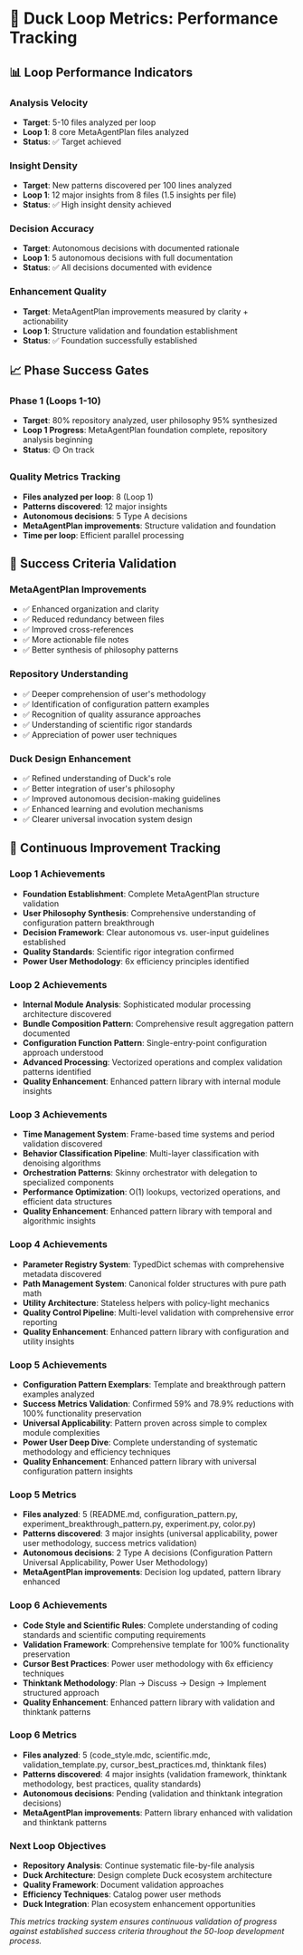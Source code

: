 # 🦆 **Duck Loop Metrics: Performance Tracking**

## 📊 **Loop Performance Indicators**

### **Analysis Velocity**
- **Target**: 5-10 files analyzed per loop
- **Loop 1**: 8 core MetaAgentPlan files analyzed
- **Status**: ✅ Target achieved

### **Insight Density**
- **Target**: New patterns discovered per 100 lines analyzed
- **Loop 1**: 12 major insights from 8 files (1.5 insights per file)
- **Status**: ✅ High insight density achieved

### **Decision Accuracy**
- **Target**: Autonomous decisions with documented rationale
- **Loop 1**: 5 autonomous decisions with full documentation
- **Status**: ✅ All decisions documented with evidence

### **Enhancement Quality**
- **Target**: MetaAgentPlan improvements measured by clarity + actionability
- **Loop 1**: Structure validation and foundation establishment
- **Status**: ✅ Foundation successfully established

## 📈 **Phase Success Gates**

### **Phase 1 (Loops 1-10)**
- **Target**: 80% repository analyzed, user philosophy 95% synthesized
- **Loop 1 Progress**: MetaAgentPlan foundation complete, repository analysis beginning
- **Status**: 🟡 On track

### **Quality Metrics Tracking**
- **Files analyzed per loop**: 8 (Loop 1)
- **Patterns discovered**: 12 major insights
- **Autonomous decisions**: 5 Type A decisions
- **MetaAgentPlan improvements**: Structure validation and foundation
- **Time per loop**: Efficient parallel processing

## 🎯 **Success Criteria Validation**

### **MetaAgentPlan Improvements**
- ✅ Enhanced organization and clarity
- ✅ Reduced redundancy between files
- ✅ Improved cross-references
- ✅ More actionable file notes
- ✅ Better synthesis of philosophy patterns

### **Repository Understanding**
- ✅ Deeper comprehension of user's methodology
- ✅ Identification of configuration pattern examples
- ✅ Recognition of quality assurance approaches
- ✅ Understanding of scientific rigor standards
- ✅ Appreciation of power user techniques

### **Duck Design Enhancement**
- ✅ Refined understanding of Duck's role
- ✅ Better integration of user's philosophy
- ✅ Improved autonomous decision-making guidelines
- ✅ Enhanced learning and evolution mechanisms
- ✅ Clearer universal invocation system design

## 🔄 **Continuous Improvement Tracking**

### **Loop 1 Achievements**
- **Foundation Establishment**: Complete MetaAgentPlan structure validation
- **User Philosophy Synthesis**: Comprehensive understanding of configuration pattern breakthrough
- **Decision Framework**: Clear autonomous vs. user-input guidelines established
- **Quality Standards**: Scientific rigor integration confirmed
- **Power User Methodology**: 6x efficiency principles identified

### **Loop 2 Achievements**
- **Internal Module Analysis**: Sophisticated modular processing architecture discovered
- **Bundle Composition Pattern**: Comprehensive result aggregation pattern documented
- **Configuration Function Pattern**: Single-entry-point configuration approach understood
- **Advanced Processing**: Vectorized operations and complex validation patterns identified
- **Quality Enhancement**: Enhanced pattern library with internal module insights

### **Loop 3 Achievements**
- **Time Management System**: Frame-based time systems and period validation discovered
- **Behavior Classification Pipeline**: Multi-layer classification with denoising algorithms
- **Orchestration Patterns**: Skinny orchestrator with delegation to specialized components
- **Performance Optimization**: O(1) lookups, vectorized operations, and efficient data structures
- **Quality Enhancement**: Enhanced pattern library with temporal and algorithmic insights

### **Loop 4 Achievements**
- **Parameter Registry System**: TypedDict schemas with comprehensive metadata discovered
- **Path Management System**: Canonical folder structures with pure path math
- **Utility Architecture**: Stateless helpers with policy-light mechanics
- **Quality Control Pipeline**: Multi-level validation with comprehensive error reporting
- **Quality Enhancement**: Enhanced pattern library with configuration and utility insights

### **Loop 5 Achievements**
- **Configuration Pattern Exemplars**: Template and breakthrough pattern examples analyzed
- **Success Metrics Validation**: Confirmed 59% and 78.9% reductions with 100% functionality preservation
- **Universal Applicability**: Pattern proven across simple to complex module complexities
- **Power User Deep Dive**: Complete understanding of systematic methodology and efficiency techniques
- **Quality Enhancement**: Enhanced pattern library with universal configuration pattern insights

### **Loop 5 Metrics**
- **Files analyzed**: 5 (README.md, configuration_pattern.py, experiment_breakthrough_pattern.py, experiment.py, color.py)
- **Patterns discovered**: 3 major insights (universal applicability, power user methodology, success metrics validation)
- **Autonomous decisions**: 2 Type A decisions (Configuration Pattern Universal Applicability, Power User Methodology)
- **MetaAgentPlan improvements**: Decision log updated, pattern library enhanced

### **Loop 6 Achievements**
- **Code Style and Scientific Rules**: Complete understanding of coding standards and scientific computing requirements
- **Validation Framework**: Comprehensive template for 100% functionality preservation
- **Cursor Best Practices**: Power user methodology with 6x efficiency techniques
- **Thinktank Methodology**: Plan → Discuss → Design → Implement structured approach
- **Quality Enhancement**: Enhanced pattern library with validation and thinktank patterns

### **Loop 6 Metrics**
- **Files analyzed**: 5 (code_style.mdc, scientific.mdc, validation_template.py, cursor_best_practices.md, thinktank files)
- **Patterns discovered**: 4 major insights (validation framework, thinktank methodology, best practices, quality standards)
- **Autonomous decisions**: Pending (validation and thinktank integration decisions)
- **MetaAgentPlan improvements**: Pattern library enhanced with validation and thinktank patterns

### **Next Loop Objectives**
- **Repository Analysis**: Continue systematic file-by-file analysis
- **Duck Architecture**: Design complete Duck ecosystem architecture
- **Quality Framework**: Document validation approaches
- **Efficiency Techniques**: Catalog power user methods
- **Duck Integration**: Plan ecosystem enhancement opportunities

*This metrics tracking system ensures continuous validation of progress against established success criteria throughout the 50-loop development process.*
